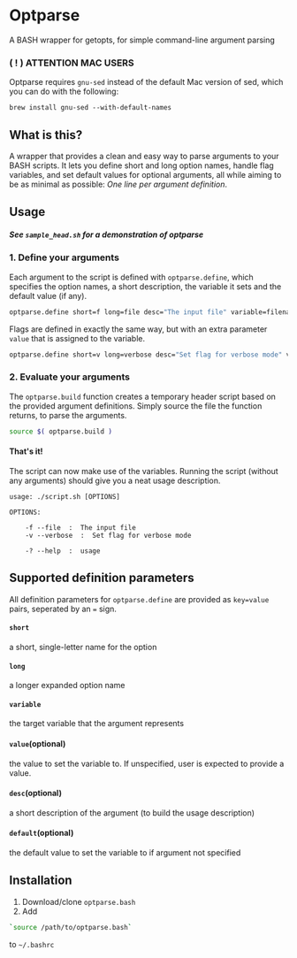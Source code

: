# Optparse
A BASH wrapper for getopts, for simple command-line argument parsing

### ( ! ) ATTENTION MAC USERS
Optparse requires `gnu-sed` instead of the default Mac version of sed, which you can do with the following:
```
brew install gnu-sed --with-default-names
```

## What is this?
A wrapper that provides a clean and easy way to parse arguments to your BASH scripts. It lets you define short and long option names, handle flag variables, and set default values for optional arguments, all while aiming to be as minimal as possible: *One line per argument definition*.

## Usage
##### See `sample_head.sh` for a demonstration of optparse
### 1. Define your arguments

Each argument to the script is defined with `optparse.define`, which specifies the option names, a short description, the variable it sets and the default value (if any). 

```bash
optparse.define short=f long=file desc="The input file" variable=filename
```

Flags are defined in exactly the same way, but with an extra parameter `value` that is assigned to the variable. 

```bash
optparse.define short=v long=verbose desc="Set flag for verbose mode" variable=verbose_mode value=true default=false
```    

### 2. Evaluate your arguments
The `optparse.build` function creates a temporary header script based on the provided argument definitions. Simply source the file the function returns, to parse the arguments.

```bash
source $( optparse.build )
```

#### That's it!
The script can now make use of the variables. Running the script (without any arguments) should give you a neat usage description.
    
    usage: ./script.sh [OPTIONS]
    
    OPTIONS:
    
        -f --file  :  The input file
    	-v --verbose  :  Set flag for verbose mode
    
    	-? --help  :  usage
        
## Supported definition parameters
All definition parameters for `optparse.define` are provided as `key=value` pairs, seperated by an `=` sign.
#### `short`
a short, single-letter name for the option
#### `long`
a longer expanded option name
#### `variable`
the target variable that the argument represents
#### `value`(optional)
the value to set the variable to. If unspecified, user is expected to provide a value.
#### `desc`(optional)
a short description of the argument (to build the usage description)
#### `default`(optional)
the default value to set the variable to if argument not specified

## Installation
1. Download/clone `optparse.bash`
2. Add 

```bash    
`source /path/to/optparse.bash` 
```
to `~/.bashrc`


